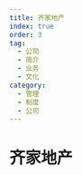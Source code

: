 ```yaml
---
title: 齐家地产
index: true
order: 3
tag:
  - 公司
  - 简介
  - 业务
  - 文化
category:
  - 管理
  - 制度
  - 公司
---
```


# 齐家地产